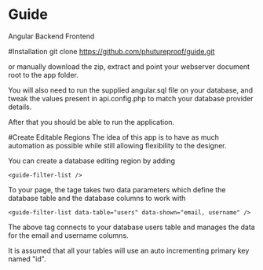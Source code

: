 # Guide
Angular Backend Frontend

#Installation
git clone https://github.com/phutureproof/guide.git

or manually download the zip, extract and point your webserver document root to the app folder.

You will also need to run the supplied angular.sql file on your database, and tweak the values present in api.config.php to match your database provider details.

After that you should be able to run the application.


#Create Editable Regions
The idea of this app is to have as much automation as possible while still allowing flexibility to the designer.

You can create a database editing region by adding

`<guide-filter-list />`

To your page, the tage takes two data parameters which define the database table and the database columns to work with

`<guide-filter-list data-table="users" data-shown="email, username" />`

The above tag connects to your database users table and manages the data for the email and username columns.

It is assumed that all your tables will use an auto incrementing primary key named "id".
